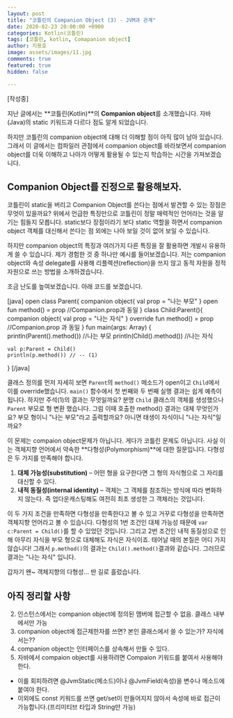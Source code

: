 ```yaml
---
layout: post
title: "코틀린의 Companion Object (3) - JVM과 관계"
date: 2020-02-23 20:00:00 +0900
categories: Kotlin(코틀린)
tags: [코틀린, kotlin, Comapanion object]
author: 지용호
image: assets/images/11.jpg
comments: true
featured: true
hidden: false

---
```

[작성중]

지난 글에서는 **코틀린(Kotlin)**의 **Companion object**를 소개했습니다. 자바(Java)의 static 키워드과 다르다 점도 알게 되었습니다. 

하지만 코틀린의 companion object에 대해 더 이해할 점이 아직 많이 남아 있습니다. 그래서 이 글에서는 컴파일러 관점에서 companion object를 바라보면서 companion object를 더욱 이해하고 나아가 어떻게 활용될 수 있는지 학습하는 시간을 가져보겠습니다.



## Companion Object를 진정으로 활용해보자. 

코틀린이 static을 버리고 Companion Object를 쓴다는 점에서 발견할 수 있는 장점은 무엇이 있을까요? 위에서 언급한 특징만으로 코틀린이 정말 매력적인 언어라는 것을 알기는 힘들지 모릅니다. static보다 장점이라기 보다 static 역할을 하면서 companion object 객체를 대신해서 쓴다는 점 외에는 나아 보일 것이 없어 보일 수 있습니다. 

하지만 companion object의 특징과 여러가지 다른 특징을 잘 활용하면 개발시 유용하게 쓸 수 있습니다. 제가 경험한 것 중 하나만 예시를 들어보겠습니다. 저는 companion object와 속성 delegate를 사용해 리플렉션(reflection)을 쓰지 않고 동적 자원을 정적 자원으로 쓰는 방법을 소개하겠습니다. 


조금 난도를 높여보겠습니다. 아래 코드를 보겠습니다.

[java]
open class Parent{
    companion object{
        val prop = "나는 부모"
    }
    open fun method() = prop //Companion.prop과 동일
}
class Child:Parent(){
    companion object{
        val prop = "나는 자식"
    }
    override fun method() = prop //Companion.prop 과 동일
}
fun main(args: Array<String>) {
    println(Parent().method()) //나는 부모
    println(Child().method()) //나는 자식

    val p:Parent = Child()
    println(p.method()) // -- (1)
}
[/java]

클래스 정의를 먼저 자세히 보면 `Parent`의 `method()` 메소드가 open이고 `Child`에서 이를 override했습니다. `main()` 함수에서 첫 번째와 두 번째 실행 결과는 쉽게 예측이 됩니다. 하지만 주석(1)의 결과는 무엇일까요? 분명 `Child` 클래스의 객체를 생성했으나 `Parent` 부모로 형 변환 했습니다. 그럼 이때 호출한 method() 결과는 대체 무엇인가요? 부모 형이니 "나는 부모"라고 출력할까요? 아니면 태생이 자식이니 "나는 자식"일까요?

이 문제는 compaion object문제가 아닙니다. 게다가 코틀린 문제도 아닙니다. 사실 이는 객체지향 언어에서 약속한 **다형성(Polymorphism)**에 대한 질문입니다. 다형성은 두 가지를 만족해야 합니다.

1. **대체 가능성(substitution)** – 어떤 형을 요구한다면 그 형의 자식형으로 그 자리를 대신할 수 있다.
2. **내적 동질성(internal identity)** – 객체는 그 객체를 참조하는 방식에 따라 변화하지 않는다. 즉 업다운캐스팅해도 여전히 최초 생성한 그 객체라는 것입니다.

이 두 가지 조건을 만족하면 다형성을 만족한다고 볼 수 있고 거꾸로 다형성을 만족하면 객체지향 언어라고 볼 수 있습니다. 다형성의 1번 조건인 대체 가능성 때문에 `var c:Parent = Child()`를 할 수 있었던 것입니다. 그리고 2번 조건인 내적 동질성으로 인해 아무리 자식을 부모 형으로 대체해도 자식은 자식이죠. 태어날 때의 본질은 어디 가지 않습니다! 그래서 `p.method()`의 결과는 `Child().method()`결과와 같습니다. 그러므로 결과는 "나는 자식" 입니다.

갑자기 왠~ 객체지향의 다형성... 딴 길로 흘렀습니다.


## 아직 정리할 사항

2. 인스턴스에서는 companion object에 정의된 맴버에 접근할 수 없음. 클래스 내부에서만 가능 
3. companion object에 접근제한자를 쓰면? 본인 클래스에서 쓸 수 있는가? 자식에서는?? 
4. companion object는 인터페이스를 상속해서 만들 수 있다. 
5. 자바에서 compaion object를 사용하려면 Compaion 키워드를 붙여서 사용해야 한다.
  - 이를 회피하려면 @JvmStatic(메소드)이나 @JvmField(속성)을 변수나 메소드에 붙여야 한다. 
  - 이외에도 const 키워드를 쓰면 get/set이 만들어지지 않아서 속성에 바로 접근이 가능합니다.(프리미티브 타입과 String만 가능)


